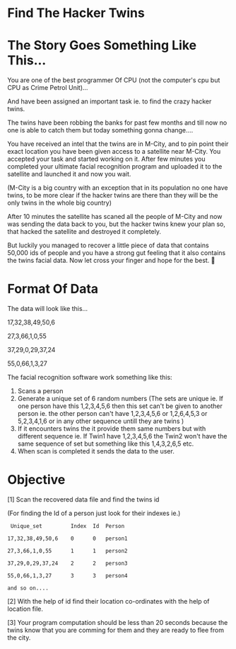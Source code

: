 # Find The Hacker Twins

# The Story Goes Something Like This... 
You are one of the best programmer Of CPU (not the computer's cpu but CPU as Crime Petrol Unit)...

And have been assigned an important task ie. to find the crazy hacker twins. 

The twins have been robbing the banks for past few months and till now no one is able to catch them but today something gonna change.... 

You have received an intel that the twins are in M-City, and to pin point their exact location you have been given access to a satellite near M-City. 
You accepted your task and started working on it. After few minutes you completed your ultimate facial recognition program and uploaded it to the satellite and launched it and now you wait.

(M-City is a big country with an exception that in its population no one have twins, to be more clear if the hacker twins are there than they will be the only twins in the whole big country) 

After 10 minutes the satellite has scaned all the people of M-City and now was sending the data back to you, but the hacker twins knew your plan so, that hacked the satellite and destroyed it completely.

But luckily you managed to recover a little piece of data that contains 50,000 ids of people and you have a strong gut feeling that it also contains the twins facial data. Now let cross your finger and hope for the best. 🤞

# Format Of Data
The data will look like this...

17,32,38,49,50,6

27,3,66,1,0,55

37,29,0,29,37,24

55,0,66,1,3,27

The facial recognition software work something like this:

1. Scans a person 
2. Generate a unique set of 6 random numbers (The sets are unique ie. If one person have this 1,2,3,4,5,6 then this set can't be given to another person ie. the other person can't have 1,2,3,4,5,6 or 1,2,6,4,5,3 or 5,2,3,4,1,6 or in any other sequence untill they are twins )
3. If it encounters twins the it provide them same numbers but with different sequence ie. If Twin1 have 1,2,3,4,5,6 the Twin2 won't have the same sequence of set but something like this 1,4,3,2,6,5 etc.
4. When scan is completed it sends the data to the user.

# Objective
[1] Scan the recovered data file and find the twins id 

(For finding the Id of a person just look for their indexes ie.)

     Unique​_set         Index  Id  Person

    17,32,38,49,50,6    0      0   person1

    27,3,66,1,0,55      1      1   person2

    37,29,0,29,37,24    2      2   person3

    55,0,66,1,3,27      3      3   person4

    and so on....


[2] With the help of id find their location co-ordinates with the help of location file.

[3] Your program computation should be less than 20 seconds because the twins know that you are comming for them and they are ready to flee from the city.
